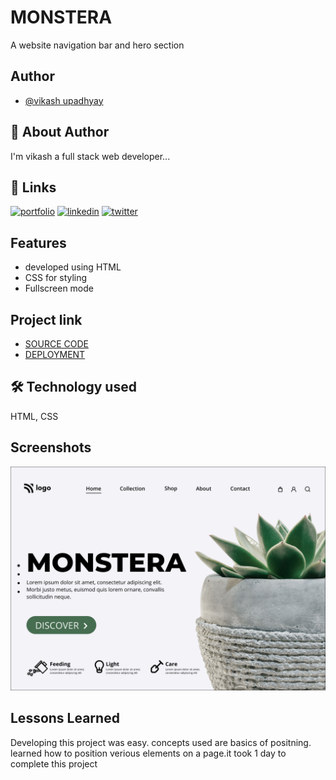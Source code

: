 
# MONSTERA

A website navigation bar and hero section 


## Author

- [@vikash upadhyay](https://www.github.com/vku42)

## 🚀 About Author
I'm vikash a full stack web developer...

## 🔗 Links
[![portfolio](https://img.shields.io/badge/my_portfolio-000?style=for-the-badge&logo=ko-fi&logoColor=white)](https://www.findcoder.io/u/vikash007)
[![linkedin](https://img.shields.io/badge/linkedin-0A66C2?style=for-the-badge&logo=linkedin&logoColor=white)](https://www.linkedin.com/in/vikash-upadhyay-869772211/)
[![twitter](https://img.shields.io/badge/Instagram-E4405F?style=for-the-badge&logo=instagram&logoColor=white)](https://www.instagram.com/vku007)


## Features

- developed using HTML
- CSS for styling 
- Fullscreen mode




## Project link

 - [SOURCE CODE](https://github.com/vku42/project-6)
 - [DEPLOYMENT](project-6-9eu14ekjy-vku42.vercel.app)
 





## 🛠 Technology used
HTML, CSS


## Screenshots

![Screenshot](https://raw.githubusercontent.com/vku42/project-6/main/6.png)





## Lessons Learned

Developing this project was easy. concepts used are basics of positning. 
learned how to position verious elements on a page.it took 1 day to complete this project



